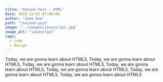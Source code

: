 ```yaml
---
title: "Second Post - HTML"
date: 2018-12-02 07:00:00
author: "Jane Doe"
path: "/second-post"
image: "../images/javascript.jpg"
image_alt: "javascript"
tags:
  - code
  - design
---
```


Today, we are gonna learn about HTML5, Today, we are gonna learn about HTML5, Today, we are gonna learn about HTML5, Today, we are gonna learn about HTML5, Today, we are gonna learn about HTML5, Today, we are gonna learn about HTML5, Today, we are gonna learn about HTML5.
